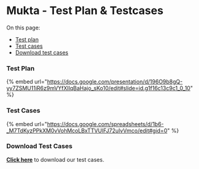# Mukta - Test Plan & Testcases

On this page:

* [Test plan](mukta-test-plan-and-testcases.md#test-plan)
* [Test cases](mukta-test-plan-and-testcases.md#test-cases)
* [Download test cases](mukta-test-plan-and-testcases.md#download-test-cases)

### **Test Plan**

{% embed url="https://docs.google.com/presentation/d/196O9b8gQ-yy7ZSMU11iR6z9mVYfXlIqBaHajo_sKo10/edit#slide=id.g1f16c13c9c1_0_10" %}

### **Test Cases**&#x20;

{% embed url="https://docs.google.com/spreadsheets/d/1b6-_M7TdKyzPPkXM0vVohMcoLBxTTVUlFJ72uIvVmco/edit#gid=0" %}

### Download Test Cases

[**Click here**](https://docs.google.com/spreadsheets/d/1b6-\_M7TdKyzPPkXM0vVohMcoLBxTTVUlFJ72uIvVmco/edit#gid=0) to download our test cases.
